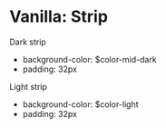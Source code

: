 # Vanilla: Strip

Dark strip
- background-color: $color-mid-dark
- padding: 32px

Light strip
- background-color: $color-light
- padding: 32px